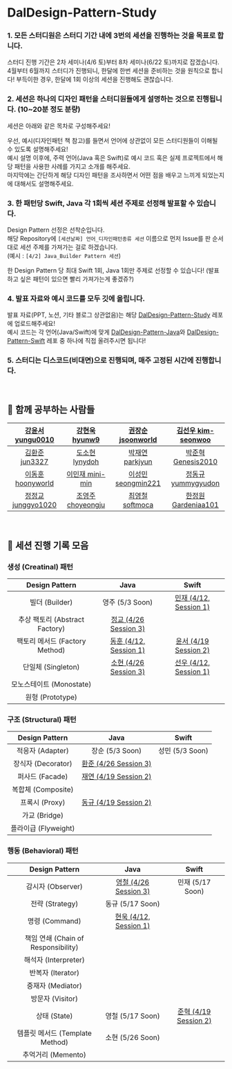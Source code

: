 # DalDesign-Pattern-Study
### 1. 모든 스터디원은 스터디 기간 내에 3번의 세션을 진행하는 것을 목표로 합니다.
스터디 진행 기간은 2차 세미나(4/6 토)부터 8차 세미나(6/22 토)까지로 잡겠습니다.   
4월부터 6월까지 스터디가 진행되니, 한달에 한번 세션을 준비하는 것을 원칙으로 합니다! 부득이한 경우, 한달에 1회 이상의 세션을 진행해도 괜찮습니다.

### 2. 세션은 하나의 디자인 패턴을 스터디원들에게 설명하는 것으로 진행됩니다. (10~20분 정도 분량)
세션은 아래와 같은 목차로 구성해주세요!

우선, 예시(디자인패턴 책 참고)를 들면서 언어에 상관없이 모든 스터디원들이 이해될 수 있도록 설명해주세요!  
예시 설명 이후에, 주력 언어(Java 혹은 Swift)로 예시 코드 혹은 실제 프로젝트에서 해당 패턴을 사용한 사례를 가지고 소개를 해주세요.   
마지막에는 간단하게 해당 디자인 패턴을 조사하면서 어떤 점을 배우고 느끼게 되었는지에 대해서도 설명해주세요.

### 3. 한 패턴당 Swift, Java 각 1회씩 세션 주제로 선정해 발표할 수 있습니다.
Design Pattern 선정은 선착순입니다.   
해당 Repository에 `[세션날짜] 언어_디자인패턴종류 세션` 이름으로 먼저 Issue를 판 순서대로 세션 주제를 가져가는 걸로 하겠습니다.  
(예시 : `[4/2] Java_Builder Pattern 세션`)  

한 Design Pattern 당 최대 Swift 1회, Java 1회만 주제로 선정할 수 있습니다! (발표 하고 싶은 패턴이 있으면 빨리 가져가는게 좋겠쥬?)

### 4. 발표 자료와 예시 코드를 모두 깃에 올립니다.
발표 자료(PPT, 노션, 기타 블로그 상관없음)는 해당 [DalDesign-Pattern-Study](https://github.com/SOPT-Design-Pattern-Study/DalDesign-Pattern-Study) 레포에 업로드해주세요!   
예시 코드는 각 언어(Java/Swift)에 맞게 [DalDesign-Pattern-Java](https://github.com/SOPT-Design-Pattern-Study/DalDesign-Pattern-Java)와 [DalDesign-Pattern-Swift](https://github.com/SOPT-Design-Pattern-Study/DalDesign-Pattern-Swift) 레포 중 하나에 직접 올려주시면 됩니다!

### 5. 스터디는 디스코드(비대면)으로 진행되며, 매주 고정된 시간에 진행합니다.

<br>

## 👥 함께 공부하는 사람들
| [강윤서 yungu0010](https://github.com/yungu0010) | [강현욱 hyunw9](https://github.com/hyunw9) | [권장순 jsoonworld](https://github.com/jsoonworld) | [김선우 kim-seonwoo](https://github.com/kim-seonwoo) | 
| :--: | :--: | :--: | :--: | 
| [김환준 jun3327](https://github.com/jun3327) | [도소현 lynydoh](https://github.com/sohyundoh) | [박재연 parkjyun](https://github.com/Parkjyun) | [박준혁 Genesis2010](https://github.com/Genesis2010) | 
| [이동훈 hoonyworld](https://github.com/hoonyworld)  |  [이민재 mini-min](https://github.com/mini-min) | [이성민 seongmin221](https://github.com/seongmin221) | [정동규 yummygyudon](https://github.com/yummygyudon) | 
|[정정교 junggyo1020](https://github.com/junggyo1020)  | [조영주 choyeongju](https://github.com/choyeongju)  | [최영철 softmoca](https://github.com/softmoca) | [한정원 Gardeniaa101](https://github.com/Gardeniaa101) |

<br>

## 📁 세션 진행 기록 모음
### 생성 (Creatinal) 패턴
| Design Pattern | Java | Swift |
| :--: | :--: | :--: |
| 빌더 (Builder) | 영주 (5/3 Soon) | [민재 (4/12, Session 1)](https://github.com/SOPT-Design-Pattern-Study/DalDesign-Pattern-Study/blob/main/2_Builder_Swift.md) |
| 추상 팩토리 (Abstract Factory) | [정교 (4/26 Session 3)](https://github.com/SOPT-Design-Pattern-Study/DalDesign-Pattern-Study/blob/main/4_Abstract_Factory_Pattern_Java.md) |
| 팩토리 메서드 (Factory Method) | [동훈 (4/12, Session 1)](https://github.com/SOPT-Design-Pattern-Study/DalDesign-Pattern-Study/blob/main/2_Factory%20Method_Java.md) | [윤서 (4/19 Session 2)](https://github.com/SOPT-Design-Pattern-Study/DalDesign-Pattern-Study/blob/main/3_Factory%20Method_Swift.md) |
| 단일체 (Singleton) | [소현 (4/26 Session 3)](https://github.com/SOPT-Design-Pattern-Study/DalDesign-Pattern-Study/blob/main/4_Singleton_Pattern_Java.md) | [선우 (4/12, Session 1)](https://github.com/SOPT-Design-Pattern-Study/DalDesign-Pattern-Study/blob/main/2_Singleton_Swift.md) |
| 모노스테이트 (Monostate)
| 원형 (Prototype)

### 구조 (Structural) 패턴
| Design Pattern | Java | Swift |
| :--: | :--: | :--: |
| 적응자 (Adapter) | 장순 (5/3 Soon) | 성민 (5/3 Soon) |
| 장식자 (Decorator) | [환준 (4/26 Session 3)](https://github.com/SOPT-Design-Pattern-Study/DalDesign-Pattern-Study/blob/main/4_Decorator_Java.md)
| 퍼사드 (Facade) | [재연 (4/19 Session 2)](https://github.com/SOPT-Design-Pattern-Study/DalDesign-Pattern-Study/blob/main/3_Facade_Java.md) |
| 복합체 (Composite)
| 프록시 (Proxy) | [동규 (4/19 Session 2)](/3_Proxy_Java.md)
| 가교 (Bridge)
| 플라이급 (Flyweight)

### 행동 (Behavioral) 패턴
| Design Pattern | Java | Swift |
| :--: | :--: | :--: |
| 감시자 (Observer) | [영철 (4/26 Session 3)](https://github.com/SOPT-Design-Pattern-Study/DalDesign-Pattern-Study/blob/main/4_Observer_Pattern_Java.md) | 민재 (5/17 Soon) |
| 전략 (Strategy) | 동규 (5/17 Soon)
| 명령 (Command) | [현욱 (4/12, Session 1)](https://github.com/SOPT-Design-Pattern-Study/DalDesign-Pattern-Study/blob/main/2_Command_Java.md)
| 책임 연쇄 (Chain of Responsibility)
| 해석자 (Interpreter)
| 반복자 (Iterator)
| 중재자 (Mediator)
| 방문자 (Visitor)
| 상태 (State) | 영철 (5/17 Soon) | [준혁 (4/19 Session 2)](https://github.com/SOPT-Design-Pattern-Study/DalDesign-Pattern-Study/blob/main/3_%08State_Swift.md) |
| 템플릿 메서드 (Template Method) | 소현 (5/26 Soon)
| 추억거리 (Memento)
